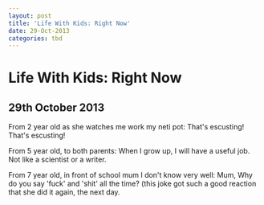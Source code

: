 ```yaml
---
layout: post
title: 'Life With Kids: Right Now'
date: 29-Oct-2013
categories: tbd
---
```


# Life With Kids: Right Now

## 29th October 2013

From 2 year old as she watches me work my neti pot: That's escusting! That's escusting!

From 5 year old,   to both parents: When I grow up, I will have a useful job. Not like a scientist or a writer.

From 7 year old, in front of school mum I don't know very well: Mum, Why do you say 'fuck' and 'shit' all the time? (this joke got such a good reaction that she did it again, the next day.

 
